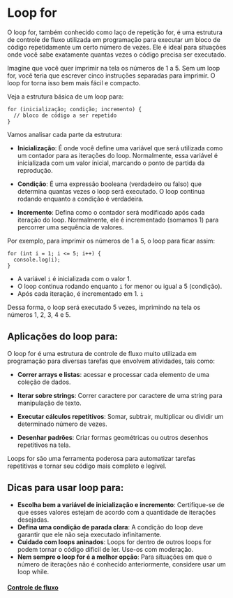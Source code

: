 # Loop for

O loop for, também conhecido como laço de repetição for, é uma estrutura de controle de fluxo utilizada em programação para executar um bloco de código repetidamente um certo número de vezes. Ele é ideal para situações onde você sabe exatamente quantas vezes o código precisa ser executado.

Imagine que você quer imprimir na tela os números de 1 a 5.   Sem um loop for, você teria que escrever cinco instruções separadas para imprimir. O loop for torna isso bem mais fácil e compacto.

Veja a estrutura básica de um loop para:

```
for (inicialização; condição; incremento) {
  // bloco de código a ser repetido
}
```

Vamos analisar cada parte da estrutura:

- **Inicialização**: É onde você define uma variável que será utilizada como um contador para as iterações do loop. Normalmente, essa variável é inicializada com um valor inicial, marcando o ponto de partida da reprodução.

- **Condição**: É uma expressão booleana (verdadeiro ou falso) que determina quantas vezes o loop será executado. O loop continua rodando enquanto a condição é verdadeira.

- **Incremento**: Defina como o contador será modificado após cada iteração do loop. Normalmente, ele é incrementado (somamos 1) para percorrer uma sequência de valores.

Por exemplo, para imprimir os números de 1 a 5, o loop para ficar assim:

```
for (int i = 1; i <= 5; i++) {
  console.log(i);
}
```

- A variável `i` é inicializada com o valor 1.
- O loop continua rodando enquanto `i` for menor ou igual a 5 (condição).
- Após cada iteração, é incrementado em 1. `i`

Dessa forma, o loop será executado 5 vezes, imprimindo na tela os números 1, 2, 3, 4 e 5.

## Aplicações do loop para:

O loop for é uma estrutura de controle de fluxo muito utilizada em programação para diversas tarefas que envolvem atividades, tais como:

- **Correr arrays e listas**: acessar e processar cada elemento de uma coleção de dados.

- **Iterar sobre strings**: Correr caractere por caractere de uma string para manipulação de texto.

- **Executar cálculos repetitivos**: Somar, subtrair, multiplicar ou dividir um determinado número de vezes.

- **Desenhar padrões**: Criar formas geométricas ou outros desenhos repetitivos na tela.

Loops for são uma ferramenta poderosa para automatizar tarefas repetitivas e tornar seu código mais completo e legível.

## Dicas para usar loop para:

- **Escolha bem a variável de inicialização e incremento**: Certifique-se de que esses valores estejam de acordo com a quantidade de iterações desejadas.
- **Defina uma condição de parada clara**: A condição do loop deve garantir que ele não seja executado infinitamente.
- **Cuidado com loops aninados**: Loops for dentro de outros loops for podem tornar o código difícil de ler. Use-os com moderação.
- **Nem sempre o loop for é a melhor opção**: Para situações em que o número de iterações não é conhecido anteriormente, considere usar um loop while.

#### [Controle de fluxo](../controle-de-fluxo/controle-fluxo.md)